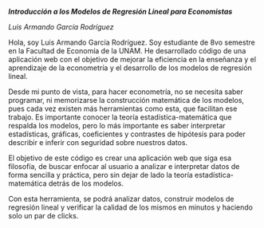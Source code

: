 ﻿

***Introducción a los Modelos de Regresión Lineal para Economistas***

*Luis Armando García Rodríguez*

Hola, soy Luis Armando García Rodríguez. Soy estudiante de 8vo semestre en la Facultad de Economía de la UNAM. He desarrollado código de una aplicación web con el objetivo de mejorar la eficiencia en la enseñanza y el aprendizaje de la econometría y el desarrollo de los modelos de regresión lineal.

Desde mi punto de vista, para hacer econometría, no se necesita saber programar, ni memorizarse la construcción matemática de los modelos, pues cada vez existen más herramientas como esta, que facilitan ese trabajo. Es importante conocer la teoría estadística-matemática que respalda los modelos, pero lo más importante es saber interpretar estadísticas, gráficas, coeficientes y contrastes de hipótesis para poder describir e inferir con seguridad sobre nuestros datos.

El objetivo de este código es crear una aplicación web que siga esa filosofía, de buscar enfocar al usuario a analizar e interpretar datos de forma sencilla y práctica, pero sin dejar de lado la teoría estadística-matemática detrás de los modelos.

Con esta herramienta, se podrá analizar datos, construir modelos de regresión lineal y verificar la calidad de los mismos en minutos y haciendo solo un par de clicks.

